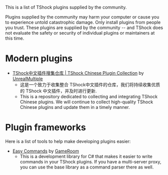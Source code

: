 This is a list of TShock plugins supplied by the community.

Plugins supplied by the community may harm your computer or cause you to experience untold catastrophic damage. Only install plugins from people you trust. These plugins are supplied by the community -- and TShock does not evaluate the safety or security of individual plugins or maintainers at this time.

<!-- Plugin authors: Please link to your GitHub repositories or other source code repositories. Do not link to direct DLL downloads. From your source code repository or plugin page, please direct users to your trusted downloads. -->

# Modern plugins

* [TShock中文插件搜集仓库 | TShock Chinese Plugin Collection](https://github.com/UnrealMultiple/TShockPlugin) by [UnrealMultiple](https://github.com/UnrealMultiple)
  * 这是一个致力于收集整合 TShock中文插件的仓库，我们将持续收集优质的 TShock 中文插件，并及时进行更新.
  * This is a repository dedicated to collecting and integrating TShock Chinese plugins. We will continue to collect high-quality TShock Chinese plugins and update them in a timely manner.

# Plugin frameworks

Here is a list of tools to help make developing plugins easier:

* [Easy Commands](https://github.com/ZakFahey/easy-commands-tshock) by [GameRoom](/ZakFahey)
  * This is a development library for C# that makes it easier to write commands in your TShock plugins. If you have a multi-server proxy, you can use the base library as a command parser there as well.